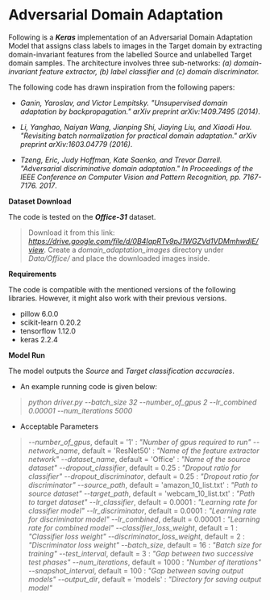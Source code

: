 # Adversarial Domain Adaptation

Following is a **_Keras_** implementation of an Adversarial Domain Adaptation Model that assigns class labels to images in the Target domain by extracting domain-invariant features from the labelled Source and unlabelled Target domain samples. The architecture involves three sub-networks: _(a) domain-invariant feature extractor, (b) label classifier and (c) domain discriminator._


The following code has drawn inspiration from the following papers:

- *Ganin, Yaroslav, and Victor Lempitsky. "Unsupervised domain adaptation by backpropagation." arXiv preprint arXiv:1409.7495 (2014)*.

- *Li, Yanghao, Naiyan Wang, Jianping Shi, Jiaying Liu, and Xiaodi Hou. "Revisiting batch normalization for practical domain adaptation." arXiv preprint arXiv:1603.04779 (2016)*.

- *Tzeng, Eric, Judy Hoffman, Kate Saenko, and Trevor Darrell. "Adversarial discriminative domain adaptation." In Proceedings of the IEEE Conference on Computer Vision and Pattern Recognition, pp. 7167-7176. 2017*.

**Dataset Download**

The code is tested on the **_Office-31_** dataset. 
> Download it from this link: *https://drive.google.com/file/d/0B4IapRTv9pJ1WGZVd1VDMmhwdlE/view*. 
> Create a *domain_adaptation_images* directory under *Data/Office/* and place the downloaded images inside.

**Requirements**

The code is compatible with the mentioned versions of the following libraries. However, it might also work with their previous versions.

- pillow 6.0.0
- scikit-learn 0.20.2
- tensorflow 1.12.0
- keras 2.2.4

**Model Run**

The model outputs the _Source_ and _Target classification accuracies_. 

- An example running code is given below:

> *python driver.py --batch_size 32 --number_of_gpus 2 --lr_combined 0.00001 --num_iterations 5000*

- Acceptable Parameters

> *--number_of_gpus*, default = '1' : *"Number of gpus required to run"*
> *--network_name*, default = 'ResNet50' : *"Name of the feature extractor network"*
> *--dataset_name*, default = 'Office' : *"Name of the source dataset"*
> *--dropout_classifier*, default = 0.25 : *"Dropout ratio for classifier"*
> *--dropout_discriminator*, default = 0.25 : *"Dropout ratio for discriminator"*
> *--source_path*, default = 'amazon_10_list.txt' : *"Path to source dataset"*
> *--target_path*, default = 'webcam_10_list.txt' : *"Path to target dataset"*
> *--lr_classifier*, default = 0.0001 : *"Learning rate for classifier model"*
> *--lr_discriminator*, default = 0.0001 : *"Learning rate for discriminator model"*
> *--lr_combined*, default = 0.00001 : *"Learning rate for combined model"*
> *--classifier_loss_weight*, default = 1 : *"Classifier loss weight"*
> *--discriminator_loss_weight*, default = 2 : *"Discriminator loss weight"*
> *--batch_size*, default = 16 : *"Batch size for training"*
> *--test_interval*, default = 3 : *"Gap between two successive test phases"*
> *--num_iterations*, default = 1000 : *"Number of iterations"*
> *--snapshot_interval*, default = 100 : *"Gap between saving output models"*
> *--output_dir*, default = 'models' : *"Directory for saving output model"*
